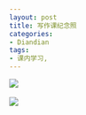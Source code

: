 ```yaml
---
layout: post
title: 写作课纪念照
categories:
- Diandian
tags:
- 课内学习, 
---
```

<p><img src="http://m3.img.srcdd.com/farm5/d/2012/0627/10/647D2D3B0F0873F1D473669EA744F33E_B500_900_500_375.JPEG" />‍</p>
<p><img src="http://m2.img.srcdd.com/farm5/d/2012/0627/10/1CEE05DA7771C9560E4CF0F37773FCB2_B500_900_500_46.PNG" />‍<br /></p>
<p></p>